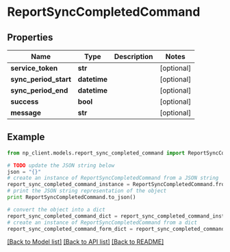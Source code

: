 # ReportSyncCompletedCommand


## Properties
Name | Type | Description | Notes
------------ | ------------- | ------------- | -------------
**service_token** | **str** |  | [optional] 
**sync_period_start** | **datetime** |  | [optional] 
**sync_period_end** | **datetime** |  | [optional] 
**success** | **bool** |  | [optional] 
**message** | **str** |  | [optional] 

## Example

```python
from np_client.models.report_sync_completed_command import ReportSyncCompletedCommand

# TODO update the JSON string below
json = "{}"
# create an instance of ReportSyncCompletedCommand from a JSON string
report_sync_completed_command_instance = ReportSyncCompletedCommand.from_json(json)
# print the JSON string representation of the object
print ReportSyncCompletedCommand.to_json()

# convert the object into a dict
report_sync_completed_command_dict = report_sync_completed_command_instance.to_dict()
# create an instance of ReportSyncCompletedCommand from a dict
report_sync_completed_command_form_dict = report_sync_completed_command.from_dict(report_sync_completed_command_dict)
```
[[Back to Model list]](../README.md#documentation-for-models) [[Back to API list]](../README.md#documentation-for-api-endpoints) [[Back to README]](../README.md)


